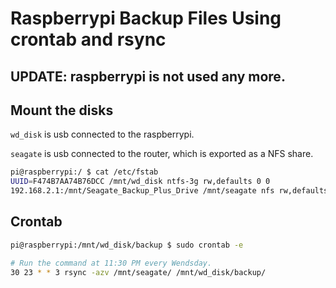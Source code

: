 # Raspberrypi Backup Files Using crontab and rsync


## UPDATE: raspberrypi is not used any more.

## Mount the disks

`wd_disk` is usb connected to the raspberrypi.

`seagate` is usb connected to the router, which is exported as a NFS share.
```bash
pi@raspberrypi:/ $ cat /etc/fstab
UUID=F474B7AA74B76DCC /mnt/wd_disk ntfs-3g rw,defaults 0 0
192.168.2.1:/mnt/Seagate_Backup_Plus_Drive /mnt/seagate nfs rw,defaults 0 0
```

## Crontab

```bash
pi@raspberrypi:/mnt/wd_disk/backup $ sudo crontab -e

# Run the command at 11:30 PM every Wendsday.
30 23 * * 3 rsync -azv /mnt/seagate/ /mnt/wd_disk/backup/
```

